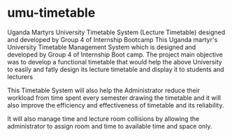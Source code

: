 # umu-timetable
Uganda Martyrs University Timetable System (Lecture Timetable) designed and developed by Group 4 of Internship Bootcamp
This Uganda martyr's University Timetable Management System which is designed and developed by Group 4 of Internship Boot camp. 
The project main objective was to develop a functional timetable that would help the above University to easily and fatly 
design its lecture timetable and display it to students and lecturers

This Timetable System will also help the Administrator reduce their workload from time spent every semester drawing the timetable and it will also improve the efficiency and effectiveness of timetable and its reliability.  

It will also manage time and lecture room collisions by allowing the administrator to assign room and time to available time and space only.
